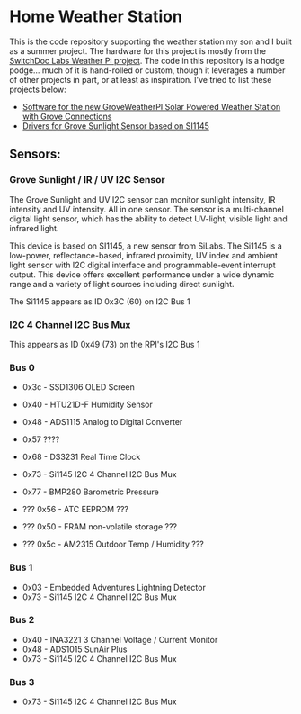 # Home Weather Station
This is the code repository supporting the weather station my son and I built as a summer project. The hardware for this project is mostly from the [SwitchDoc Labs Weather Pi project](http://www.switchdoc.com/2016/12/tutorial-part-1-building-a-solar-powered-raspberry-pi-weather-station-groveweatherpi/). The code in this repository is a hodge podge... much of it is hand-rolled or custom, though it leverages a number of other projects in part, or at least as inspiration. I've tried to list these projects below:

- [Software for the new GroveWeatherPI Solar Powered Weather Station with Grove Connections](https://github.com/switchdoclabs/SDL_Pi_GroveWeatherPi)
- [Drivers for Grove Sunlight Sensor based on SI1145](https://github.com/switchdoclabs/SDL_Pi_SI1145)


## Sensors:

### Grove Sunlight / IR / UV I2C Sensor
The Grove Sunlight and UV I2C sensor can monitor sunlight intensity, IR intensity and UV intensity.  All in one sensor. The sensor is a multi-channel digital light sensor, which has the ability to detect UV-light, visible light and infrared light.

This device is based on SI1145, a new sensor from SiLabs. The Si1145 is a low-power, reflectance-based, infrared proximity, UV index and ambient light sensor with I2C digital interface and programmable-event interrupt output. This device offers excellent performance under a wide dynamic range and a variety of light sources including direct sunlight.

The Si1145 appears as ID 0x3C (60) on I2C Bus 1


### I2C 4 Channel I2C Bus Mux
This appears as ID 0x49 (73) on the RPI's I2C Bus 1

### Bus 0
- 0x3c - SSD1306 OLED Screen
- 0x40 - HTU21D-F Humidity Sensor
- 0x48 - ADS1115 Analog to Digital Converter
- 0x57  ????
- 0x68 - DS3231 Real Time Clock
- 0x73 - Si1145 I2C 4 Channel I2C Bus Mux
- 0x77 - BMP280 Barometric Pressure

- ??? 0x56 - ATC EEPROM ???
- ??? 0x50 - FRAM non-volatile storage ???
- ??? 0x5c - AM2315 Outdoor Temp / Humidity ???

### Bus 1
- 0x03 - Embedded Adventures Lightning Detector
- 0x73 - Si1145 I2C 4 Channel I2C Bus Mux

### Bus 2
- 0x40 - INA3221 3 Channel Voltage / Current Monitor
- 0x48 - ADS1015 SunAir Plus
- 0x73 - Si1145 I2C 4 Channel I2C Bus Mux

### Bus 3
- 0x73 - Si1145 I2C 4 Channel I2C Bus Mux


